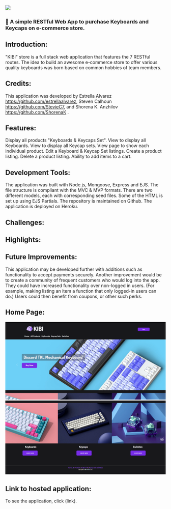 ![](http://imgur.com/t3teAxi.png)
### :handbag: A simple RESTful Web App to purchase Keyboards and Keycaps on e-commerce store.

## Introduction:

"KIBI" store is a full stack web application that features the 7 RESTful routes. The idea to build an awesome e-commerce store to offer various quality keyboards was born based on common hobbies of team members.


## Credits:

This application was developed by Estrella Alvarez https://github.com/estrellaalvarez, Steven Calhoun https://github.com/StevieC7, and Shorena K. Anzhilov https://github.com/ShorenaK .


## Features: 
Display all products "Keyboards & Keycaps Set".
View to display all Keyboards.
View to display all Keycap sets.
View page to show each individual product.
Edit a Keyboard & Keycap Set listings.
Create a product listing.
Delete a product listing.
Ability to add items to a cart.

## Development Tools:

The application was built with Node.js, Mongoose, Express and EJS. The file structure is compliant with the MVC & MVP formats. There are two different models, each with corresponding seed files. Some of the HTML is set up using EJS Partials. The repository is maintained on Github. The application is deployed on Heroku.


## Challenges:



## Highlights:





## Future Improvements:
 This application may be developed further with additions such as functionality to accept payments securely. Another improvement would be to create a community of frequent customers who would log into the app. They could have increased functionality over non-logged in users. (For example, making listing an item a function that only logged-in users can do.) Users could then benefit from coupons, or other such perks.

 ## Home Page:
![](public/images/Home.png)
![](public/images/Home-2.png)


## Link to hosted application:
To see the application, click (link).




